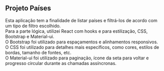 <h2>Projeto Países</h2>
Esta aplicação tem a finalidade de listar países e filtrá-los de acordo com um tipo de filtro escolhido. <br/>
Para a parte lógica, utilizei React com hooks e para estilização, CSS, Bootstrap e Material-ui. <br />
O Bootstrap foi utilizado para espaçamentos e alinhamentos responsivos. <br />
O CSS foi utilizado para detalhes mais específicos, como cores, estilos de bordas, tamanho de fontes, etc. <br />
O Material-ui foi utilizado para paginação, ícone da seta para voltar e progresso circular durante as chamadas assíncronas. <br />

